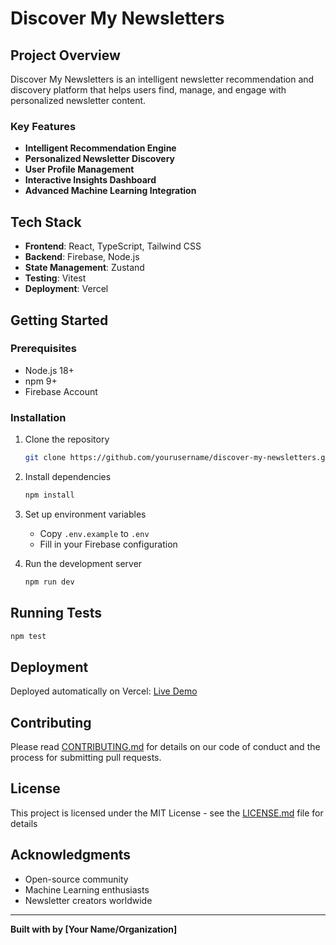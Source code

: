 # Discover My Newsletters 

## Project Overview

Discover My Newsletters is an intelligent newsletter recommendation and discovery platform that helps users find, manage, and engage with personalized newsletter content.

### Key Features

- **Intelligent Recommendation Engine**
- **Personalized Newsletter Discovery**
- **User Profile Management**
- **Interactive Insights Dashboard**
- **Advanced Machine Learning Integration**

## Tech Stack

- **Frontend**: React, TypeScript, Tailwind CSS
- **Backend**: Firebase, Node.js
- **State Management**: Zustand
- **Testing**: Vitest
- **Deployment**: Vercel

## Getting Started

### Prerequisites

- Node.js 18+
- npm 9+
- Firebase Account

### Installation

1. Clone the repository
   ```bash
   git clone https://github.com/yourusername/discover-my-newsletters.git
   ```

2. Install dependencies
   ```bash
   npm install
   ```

3. Set up environment variables
   - Copy `.env.example` to `.env`
   - Fill in your Firebase configuration

4. Run the development server
   ```bash
   npm run dev
   ```

## Running Tests

```bash
npm test
```

## Deployment

Deployed automatically on Vercel: [Live Demo](https://your-deployment-url.vercel.app)

## Contributing

Please read [CONTRIBUTING.md](CONTRIBUTING.md) for details on our code of conduct and the process for submitting pull requests.

## License

This project is licensed under the MIT License - see the [LICENSE.md](LICENSE.md) file for details

## Acknowledgments

- Open-source community
- Machine Learning enthusiasts
- Newsletter creators worldwide

---

**Built with by [Your Name/Organization]**

